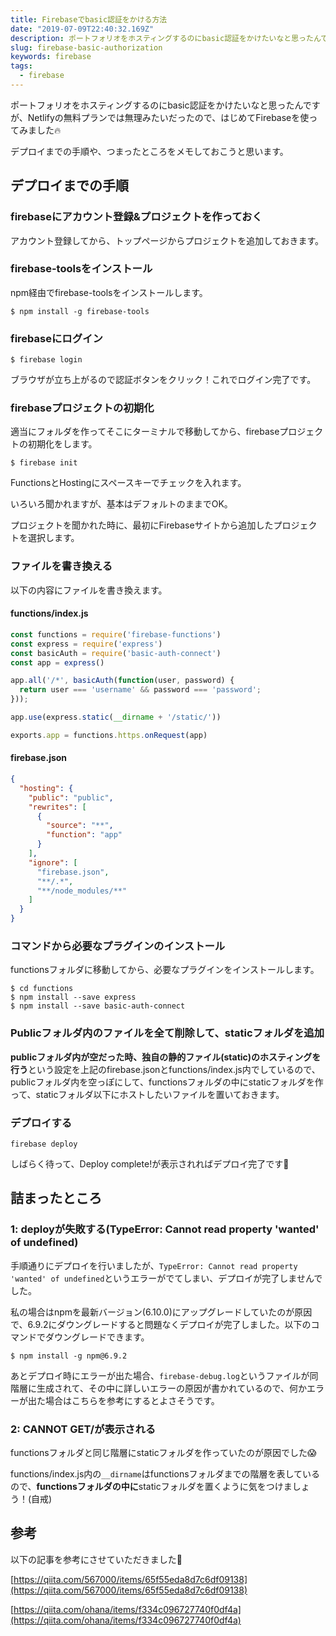 ```yaml
---
title: Firebaseでbasic認証をかける方法
date: "2019-07-09T22:40:32.169Z"
description: ポートフォリオをホスティングするのにbasic認証をかけたいなと思ったんですが、Netlifyの無料プランでは無理みたいだったので、はじめてFirebaseを使ってみました🔥 デプロイまでの手順や、つまったところをメモしておこうと思います。
slug: firebase-basic-authorization
keywords: firebase
tags:
  - firebase
---
```


ポートフォリオをホスティングするのにbasic認証をかけたいなと思ったんですが、Netlifyの無料プランでは無理みたいだったので、はじめてFirebaseを使ってみました:fire:

デプロイまでの手順や、つまったところをメモしておこうと思います。

## デプロイまでの手順

### firebaseにアカウント登録&プロジェクトを作っておく

アカウント登録してから、トップページからプロジェクトを追加しておきます。

### firebase-toolsをインストール

npm経由でfirebase-toolsをインストールします。

```
$ npm install -g firebase-tools
```

### firebaseにログイン

```
$ firebase login
```

ブラウザが立ち上がるので認証ボタンをクリック！これでログイン完了です。

### firebaseプロジェクトの初期化

適当にフォルダを作ってそこにターミナルで移動してから、firebaseプロジェクトの初期化をします。

```
$ firebase init
```

FunctionsとHostingにスペースキーでチェックを入れます。

いろいろ聞かれますが、基本はデフォルトのままでOK。

プロジェクトを聞かれた時に、最初にFirebaseサイトから追加したプロジェクトを選択します。

### ファイルを書き換える

以下の内容にファイルを書き換えます。

#### functions/index.js

```javascript
const functions = require('firebase-functions')
const express = require('express')
const basicAuth = require('basic-auth-connect')
const app = express()

app.all('/*', basicAuth(function(user, password) {
  return user === 'username' && password === 'password';
}));

app.use(express.static(__dirname + '/static/'))

exports.app = functions.https.onRequest(app)
```

#### firebase.json

```json
{
  "hosting": {
    "public": "public",
    "rewrites": [
      {
        "source": "**",
        "function": "app"
      }
    ],
    "ignore": [
      "firebase.json",
      "**/.*",
      "**/node_modules/**"
    ]
  }
}
```

### コマンドから必要なプラグインのインストール

functionsフォルダに移動してから、必要なプラグインをインストールします。

```
$ cd functions
$ npm install --save express
$ npm install --save basic-auth-connect
```

### Publicフォルダ内のファイルを全て削除して、staticフォルダを追加

**publicフォルダ内が空だった時、独自の静的ファイル(static)のホスティングを行う**という設定を上記のfirebase.jsonとfunctions/index.js内でしているので、publicフォルダ内を空っぽにして、functionsフォルダの中にstaticフォルダを作って、staticフォルダ以下にホストしたいファイルを置いておきます。

### デプロイする

```
firebase deploy
```

しばらく待って、Deploy complete!が表示されればデプロイ完了です🎉



## 詰まったところ

### 1: deployが失敗する(TypeError: Cannot read property 'wanted' of undefined)

手順通りにデプロイを行いましたが、`TypeError: Cannot read property 'wanted' of undefined`というエラーがでてしまい、デプロイが完了しませんでした。

私の場合はnpmを最新バージョン(6.10.0)にアップグレードしていたのが原因で、6.9.2にダウングレードすると問題なくデプロイが完了しました。以下のコマンドでダウングレードできます。

```
$ npm install -g npm@6.9.2
```

あとデプロイ時にエラーが出た場合、`firebase-debug.log`というファイルが同階層に生成されて、その中に詳しいエラーの原因が書かれているので、何かエラーが出た場合はこちらを参考にするとよさそうです。

### 2: CANNOT GET/が表示される

functionsフォルダと同じ階層にstaticフォルダを作っていたのが原因でした😱

functions/index.js内の`__dirname`はfunctionsフォルダまでの階層を表しているので、**functionsフォルダの中に**staticフォルダを置くように気をつけましょう！(自戒)

## 参考

以下の記事を参考にさせていただきました🙏

[https://qiita.com/567000/items/65f55eda8d7c6df09138](https://qiita.com/567000/items/65f55eda8d7c6df09138)

[https://qiita.com/ohana/items/f334c096727740f0df4a](https://qiita.com/ohana/items/f334c096727740f0df4a)